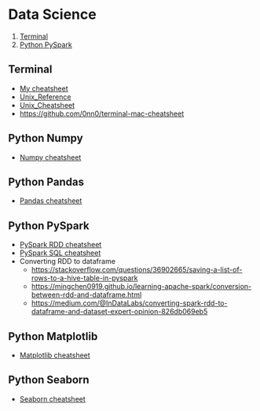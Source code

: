 # Data Science
1. [Terminal](#terminal)
2. [Python PySpark](#python-pyspark)

## Terminal
- [My cheatsheet](terminal.md)
- [Unix_Reference](https://files.fosswire.com/2007/08/fwunixref.pdf)
- [Unix_Cheatsheet](http://cheatsheetworld.com/programming/unix-linux-cheat-sheet/)
- https://github.com/0nn0/terminal-mac-cheatsheet

## Python Numpy
- [Numpy cheatsheet](https://s3.amazonaws.com/assets.datacamp.com/blog_assets/Numpy_Python_Cheat_Sheet.pdf)

## Python Pandas
- [Pandas cheatsheet](https://s3.amazonaws.com/assets.datacamp.com/blog_assets/PandasPythonForDataScience+(1).pdf)

## Python PySpark
- [PySpark RDD cheatsheet](https://s3.amazonaws.com/assets.datacamp.com/blog_assets/PySpark_Cheat_Sheet_Python.pdf)
- [PySpark SQL cheatsheet](https://s3.amazonaws.com/assets.datacamp.com/blog_assets/PySpark_SQL_Cheat_Sheet_Python.pdf)
- Converting RDD to dataframe
	- https://stackoverflow.com/questions/36902665/saving-a-list-of-rows-to-a-hive-table-in-pyspark
	- https://mingchen0919.github.io/learning-apache-spark/conversion-between-rdd-and-dataframe.html
	- https://medium.com/@InDataLabs/converting-spark-rdd-to-dataframe-and-dataset-expert-opinion-826db069eb5

## Python Matplotlib
- [Matplotlib cheatsheet](https://s3.amazonaws.com/assets.datacamp.com/blog_assets/Python_Matplotlib_Cheat_Sheet.pdf)

## Python Seaborn
- [Seaborn cheatsheet](https://s3.amazonaws.com/assets.datacamp.com/blog_assets/Python_Seaborn_Cheat_Sheet.pdf)
